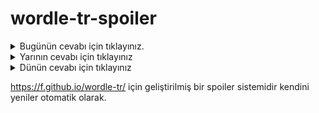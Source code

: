 # wordle-tr-spoiler

<details>
  <summary>Bugünün cevabı için tıklayınız.</summary>
  <br>
    <b> aktör </b>
</details>

<details>
  <summary>Yarının cevabı için tıklayınız</summary>
  <br>
   <b> çöpçü </b>
</details>

<details>
  <summary>Dünün cevabı için tıklayınız </summary>
  <br>
  <b> milat </b>
</details>

https://f.github.io/wordle-tr/ için geliştirilmiş bir spoiler sistemidir kendini yeniler otomatik olarak.

